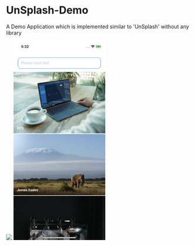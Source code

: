 # UnSplash-Demo
A Demo Application which is implemented similar to 'UnSplash' without any library

<img src="https://github.com/HongUkOrg/UnSplash-Demo/blob/main/unsplash_01.PNG?raw=true" width="250">          <img src="https://github.com/HongUkOrg/UnSplash-Demo/blob/main/unsplash_02.PNG?raw=true" width="250"> 
